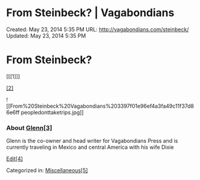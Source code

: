 # From Steinbeck? | Vagabondians

Created: May 23, 2014 5:35 PM
URL: http://vagabondians.com/steinbeck/
Updated: May 23, 2014 5:35 PM

# From Steinbeck?

[[[1]]]

[[2]](http://vagabondians.com/wp-content/uploads/2014/01/peopledonttaketrips.jpg)

![[From%20Steinbeck%20Vagabondians%203397f01e96ef4a3fa49c11f37d86e6ff peopledonttaketrips.jpg]]

### About [Glenn[3]](http://vagabondians.com/author/dixonge/)

Glenn is the co-owner and head writer for Vagabondians Press and is currently traveling in Mexico and central America with his wife Dixie

[Edit[4]](http://vagabondians.com/wp-admin/post.php?post=3537&action=edit)

Categorized in: [Miscellaneous[5]](http://vagabondians.com/category/miscellaneous/)